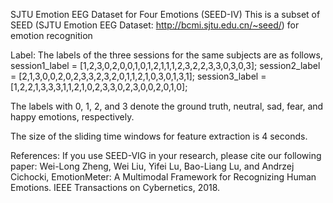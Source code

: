 SJTU Emotion EEG Dataset for Four Emotions (SEED-IV)
This is a subset of SEED (SJTU Emotion EEG Dataset: http://bcmi.sjtu.edu.cn/~seed/) for emotion recognition

Label:
The labels of the three sessions for the same subjects are as follows,
session1_label = [1,2,3,0,2,0,0,1,0,1,2,1,1,1,2,3,2,2,3,3,0,3,0,3];
session2_label = [2,1,3,0,0,2,0,2,3,3,2,3,2,0,1,1,2,1,0,3,0,1,3,1];
session3_label = [1,2,2,1,3,3,3,1,1,2,1,0,2,3,3,0,2,3,0,0,2,0,1,0];

The labels with 0, 1, 2, and 3 denote the ground truth, neutral, sad, fear, and happy emotions, respectively.

The size of the sliding time windows for feature extraction is 4 seconds.

References:
If you use SEED-VIG in your research, please cite our following paper:
Wei-Long Zheng, Wei Liu, Yifei Lu, Bao-Liang Lu, and Andrzej Cichocki, EmotionMeter: A Multimodal Framework for Recognizing Human Emotions. IEEE Transactions on Cybernetics, 2018.


